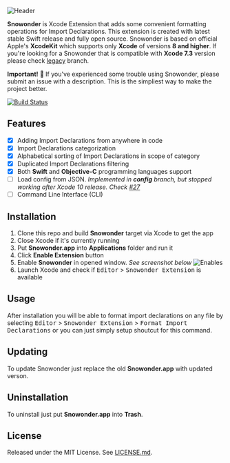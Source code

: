 ![Header](https://raw.githubusercontent.com/Karetski/Snowonder/master/Resources/ReadmeHeader.png)

**Snowonder** is Xcode Extension that adds some convenient formatting operations for Import Declarations. This extension is created with latest stable Swift release and fully open source. Snowonder is based on official Apple's **XcodeKit** which supports only **Xcode** of versions **8 and higher**. If you're looking for a Snowonder that is compatible with **Xcode 7.3** version please check [legacy](https://github.com/Karetski/Snowonder/blob/legacy/README.md) branch.

**Important!** 🌟 If you've experienced some trouble using Snowonder, please submit an issue with a description. This is the simpliest way to make the project better.

[![Build Status](https://travis-ci.org/Karetski/Snowonder.svg)](https://travis-ci.org/Karetski/Snowonder)

## Features

- [x] Adding Import Declarations from anywhere in code
- [x] Import Declarations categorization
- [x] Alphabetical sorting of Import Declarations in scope of category
- [x] Duplicated Import Declarations filtering
- [x] Both **Swift** and **Objective-C** programming languages support
- [ ] Load config from JSON. *Implemented in **config** branch, but stopped working after Xcode 10 release. Check [#27](https://github.com/Karetski/Snowonder/issues/27)*
- [ ] Command Line Interface (CLI)

## Installation

1. Clone this repo and build **Snowonder** target via Xcode to get the app
2. Close Xcode if it's currently running
3. Put **Snowonder.app** into **Applications** folder and run it
4. Click **Enable Extension** button
5. Enable **Snowonder** in opened window. *See screenshot below*
![Enables](https://raw.githubusercontent.com/Karetski/Snowonder/master/Resources/SnowonderEnabled.png)
6. Launch Xcode and check if <kbd>Editor</kbd> > <kbd>Snowonder Extension</kbd> is available

## Usage

After installation you will be able to format import declarations on any file by selecting <kbd>Editor</kbd> > <kbd>Snowonder Extension</kbd> > <kbd>Format Import Declarations</kbd> or you can just simply setup shoutcut for this command.

## Updating

To update Snowonder just replace the old **Snowonder.app** with updated verson.

## Uninstallation

To uninstall just put **Snowonder.app** into **Trash**.

## License

Released under the MIT License. See [LICENSE.md](https://github.com/Karetski/Snowonder/blob/master/LICENSE.md).
